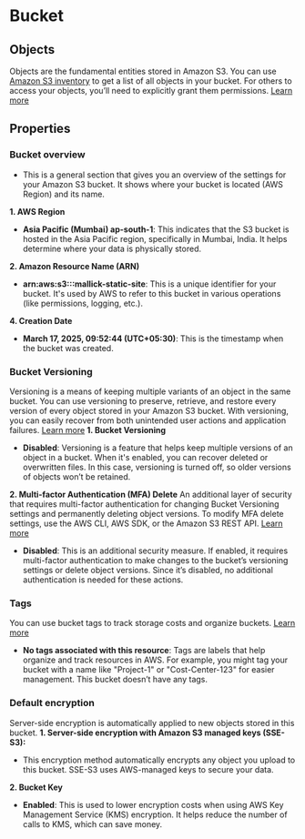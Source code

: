 # Bucket
## Objects
Objects are the fundamental entities stored in Amazon S3. You can use [Amazon S3 inventory](https://docs.aws.amazon.com/console/s3/inventory)  to get a list of all objects in your bucket. For others to access your objects, you’ll need to explicitly grant them permissions. [Learn more](https://docs.aws.amazon.com/console/s3/object-properties) 

## Properties
### Bucket overview
- This is a general section that gives you an overview of the settings for your Amazon S3 bucket. It shows where your bucket is located (AWS Region) and its name.

**1. **AWS Region****
   - **Asia Pacific (Mumbai) ap-south-1**: This indicates that the S3 bucket is hosted in the Asia Pacific region, specifically in Mumbai, India. It helps determine where your data is physically stored.

**2. **Amazon Resource Name (ARN)****
   - **arn:aws:s3:::mallick-static-site**: This is a unique identifier for your bucket. It's used by AWS to refer to this bucket in various operations (like permissions, logging, etc.).

**4. **Creation Date****
   - **March 17, 2025, 09:52:44 (UTC+05:30)**: This is the timestamp when the bucket was created.

### Bucket Versioning
Versioning is a means of keeping multiple variants of an object in the same bucket. You can use versioning to preserve, retrieve, and restore every version of every object stored in your Amazon S3 bucket. With versioning, you can easily recover from both unintended user actions and application failures. [Learn more](https://docs.aws.amazon.com/console/s3/enable-bucket-versioning)
**1. **Bucket Versioning****
   - **Disabled**: Versioning is a feature that helps keep multiple versions of an object in a bucket. When it's enabled, you can recover deleted or overwritten files. In this case, versioning is turned off, so older versions of objects won’t be retained.

**2. **Multi-factor Authentication (MFA) Delete****
An additional layer of security that requires multi-factor authentication for changing Bucket Versioning settings and permanently deleting object versions. To modify MFA delete settings, use the AWS CLI, AWS SDK, or the Amazon S3 REST API. [Learn more](https://docs.aws.amazon.com/console/s3/bucket-versioning-mfa-delete)
   - **Disabled**: This is an additional security measure. If enabled, it requires multi-factor authentication to make changes to the bucket’s versioning settings or delete object versions. Since it’s disabled, no additional authentication is needed for these actions.

### Tags
You can use bucket tags to track storage costs and organize buckets. [Learn more](https://docs.aws.amazon.com/console/s3/cost-allocation-tagging)
   - **No tags associated with this resource**: Tags are labels that help organize and track resources in AWS. For example, you might tag your bucket with a name like "Project-1" or "Cost-Center-123" for easier management. This bucket doesn’t have any tags.

### Default encryption
Server-side encryption is automatically applied to new objects stored in this bucket.
**1. **Server-side encryption with Amazon S3 managed keys (SSE-S3)**:**
   - This encryption method automatically encrypts any object you upload to this bucket. SSE-S3 uses AWS-managed keys to secure your data.

**2. **Bucket Key****
   - **Enabled**: This is used to lower encryption costs when using AWS Key Management Service (KMS) encryption. It helps reduce the number of calls to KMS, which can save money.
